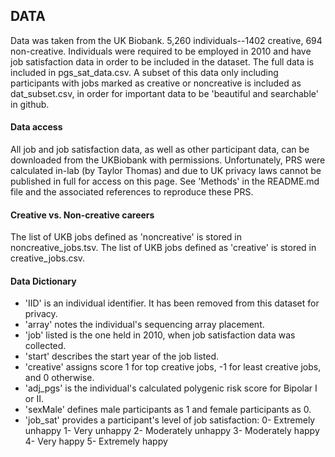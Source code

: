 ## DATA
Data was taken from the UK Biobank.
5,260 individuals--1402 creative, 694 non-creative.
Individuals were required to be employed in 2010 and have job satisfaction data in order to be included in the dataset.
The full data is included in pgs_sat_data.csv.
A subset of this data only including participants with jobs marked as creative or noncreative is included as dat_subset.csv, in order for important data to be 'beautiful and searchable' in github.

#### Data access
All job and job satisfaction data, as well as other participant data, can be downloaded from the UKBiobank with permissions. 
Unfortunately, PRS were calculated in-lab (by Taylor Thomas) and due to UK privacy laws cannot be published in full for access on this page.
See 'Methods' in the README.md file and the associated references to reproduce these PRS.

#### Creative vs. Non-creative careers
The list of UKB jobs defined as 'noncreative' is stored in noncreative_jobs.tsv.
The list of UKB jobs defined as 'creative' is stored in creative_jobs.csv.

#### Data Dictionary
* 'IID' is an individual identifier. It has been removed from this dataset for privacy.
* 'array' notes the individual's sequencing array placement.
* 'job' listed is the one held in 2010, when job satisfaction data was collected.
* 'start' describes the start year of the job listed. 
* 'creative' assigns score 1 for top creative jobs, -1 for least creative jobs, and 0 otherwise. 
* 'adj_pgs' is the individual's calculated polygenic risk score for Bipolar I or II.
* 'sexMale' defines male participants as 1 and female participants as 0.
* 'job_sat' provides a participant's level of job satisfaction:
    0-  Extremely unhappy
    1- Very unhappy
    2- Moderately unhappy
    3- Moderately happy
    4- Very happy
    5- Extremely happy
